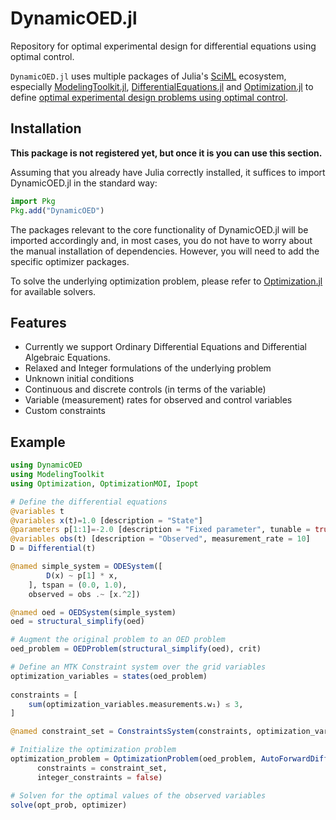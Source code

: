 # DynamicOED.jl

Repository for optimal experimental design for differential equations using optimal control.

`DynamicOED.jl` uses multiple packages of Julia's [SciML](https://sciml.ai/) ecosystem, especially [ModelingToolkit.jl](https://github.com/SciML/ModelingToolkit.jl), [DifferentialEquations.jl](https://github.com/SciML/DifferentialEquations.jl) and [Optimization.jl](https://github.com/SciML/Optimization.jl) to define [optimal experimental design problems using optimal control](https://doi.org/10.1137/110835098).

## Installation 

**This package is not registered yet, but once it is you can use this section.**

Assuming that you already have Julia correctly installed, it suffices to import
DynamicOED.jl in the standard way:

```julia
import Pkg
Pkg.add("DynamicOED")
```

The packages relevant to the core functionality of DynamicOED.jl will be imported
accordingly and, in most cases, you do not have to worry about the manual
installation of dependencies. However, you will need to add the specific optimizer
packages.

To solve the underlying optimization problem, please refer to [Optimization.jl](https://github.com/SciML/Optimization.jl) for available solvers.

## Features

+ Currently we support Ordinary Differential Equations and Differential Algebraic Equations.
+ Relaxed and Integer formulations of the underlying problem
+ Unknown initial conditions
+ Continuous and discrete controls (in terms of the variable)
+ Variable (measurement) rates for observed and control variables
+ Custom constraints 

## Example

```julia
using DynamicOED
using ModelingToolkit
using Optimization, OptimizationMOI, Ipopt

# Define the differential equations
@variables t
@variables x(t)=1.0 [description = "State"]
@parameters p[1:1]=-2.0 [description = "Fixed parameter", tunable = true]
@variables obs(t) [description = "Observed", measurement_rate = 10]
D = Differential(t)

@named simple_system = ODESystem([
        D(x) ~ p[1] * x,
    ], tspan = (0.0, 1.0),
    observed = obs .~ [x.^2])

@named oed = OEDSystem(simple_system)
oed = structural_simplify(oed)

# Augment the original problem to an OED problem
oed_problem = OEDProblem(structural_simplify(oed), crit)

# Define an MTK Constraint system over the grid variables
optimization_variables = states(oed_problem)
        
constraints = [
    sum(optimization_variables.measurements.w₁) ≲ 3,
]

@named constraint_set = ConstraintsSystem(constraints, optimization_variables,[])

# Initialize the optimization problem
optimization_problem = OptimizationProblem(oed_problem, AutoForwardDiff(),
      constraints = constraint_set,
      integer_constraints = false)

# Solven for the optimal values of the observed variables
solve(opt_prob, optimizer)
``` 

